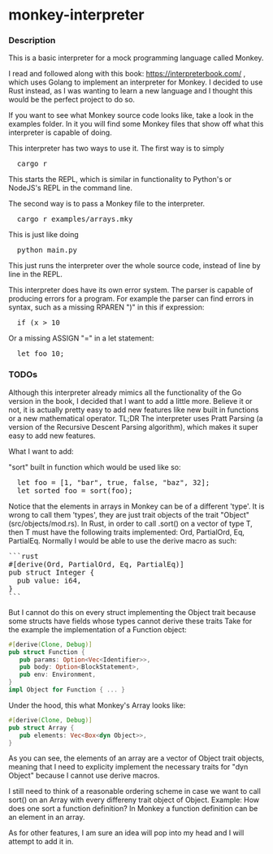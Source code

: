 # monkey-interpreter

### Description
This is a basic interpreter for a mock programming language called Monkey.

I read and followed along with this book: https://interpreterbook.com/ , which uses Golang to implement an interpreter for Monkey. 
I decided to use Rust instead, as I was wanting to learn a new language and I thought this would be the perfect project to do so.

If you want to see what Monkey source code looks like, take a look in the examples folder. In it you will find some Monkey files that show off what this interpreter is capable of doing.

This interpreter has two ways to use it.
The first way is to simply 
<pre>
  cargo r 
</pre>
This starts the REPL, which is similar in functionality to Python's or NodeJS's REPL in the command line.

The second way is to pass a Monkey file to the interpreter.
<pre>
  cargo r examples/arrays.mky
</pre>
This is just like doing 
<pre>
  python main.py 
</pre>
This just runs the interpreter over the whole source code, instead of line by line in the REPL.

This interpreter does have its own error system. The parser is capable of producing errors for a program. For example the parser can find errors in syntax, such as a missing RPAREN ")" in this if expression:  
<pre>
  if (x > 10           
</pre>
Or a missing ASSIGN "=" in a let statement:
<pre>
  let foo 10;
</pre>

### TODOs
Although this interpreter already mimics all the functionality of the Go version in the book, I decided that I want to add a little more. 
Believe it or not, it is actually pretty easy to add new features like new built in functions or a new mathematical operator. 
TL;DR  The interpreter uses Pratt Parsing (a version of the Recursive Descent Parsing algorithm), which makes it super easy to add new features.

What I want to add: 

"sort" built in function which would be used like so:
<pre>
  let foo = [1, "bar", true, false, "baz", 32];
  let sorted_foo = sort(foo);
</pre>
Notice that the elements in arrays in Monkey can be of a different 'type'. It is wrong to call them 'types', they are just trait objects of the trait "Object" (src/objects/mod.rs). 
In Rust, in order to call .sort() on a vector of type T, then T must have the following traits implemented: Ord, PartialOrd, Eq, PartialEq. 
Normally I would be able to use the derive macro as such:
<pre>
```rust
#[derive(Ord, PartialOrd, Eq, PartialEq)]
pub struct Integer {
  pub value: i64,
}
```
</pre>
But I cannot do this on every struct implementing the Object trait because some structs have fields whose types cannot derive these traits 
Take for the example the implementation of a Function object:
```rust
#[derive(Clone, Debug)] 
pub struct Function {
   pub params: Option<Vec<Identifier>>,     
   pub body: Option<BlockStatement>,
   pub env: Environment,
}
impl Object for Function { ... }
```



Under the hood, this what Monkey's Array looks like: 
```rust
#[derive(Clone, Debug)] 
pub struct Array {
   pub elements: Vec<Box<dyn Object>>,
}
```
As you can see, the elements of an array are a vector of Object trait objects, meaning that I need to explicity implement the necessary traits for "dyn Object" because I cannot use
derive macros.

I still need to think of a reasonable ordering scheme in case we want to call sort() on an Array with every differeny trait object of Object. 
Example: How does one sort a function definition? In Monkey a function definition can be an element in an array. 

As for other features, I am sure an idea will pop into my head and I will attempt to add it in.
